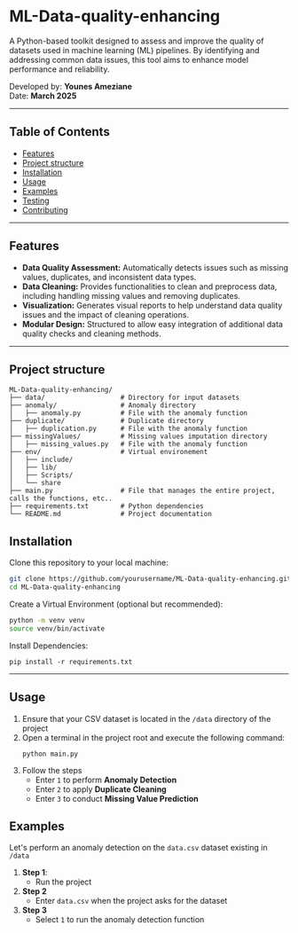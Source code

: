 # ML-Data-quality-enhancing
A Python-based toolkit designed to assess and improve the quality of datasets used in machine learning (ML) pipelines. By identifying and addressing common data issues, this tool aims to enhance model performance and reliability.

Developed by: **Younes Ameziane**  
Date: **March 2025**

---

## Table of Contents
- [Features](#features)
- [Project structure](#project-structure)
- [Installation](#installation)
- [Usage](#usage)
- [Examples](#examples)
- [Testing](#testing)
- [Contributing](#contributing)

---

## Features
- **Data Quality Assessment:** Automatically detects issues such as missing values, duplicates, and inconsistent data types.
- **Data Cleaning:** Provides functionalities to clean and preprocess data, including handling missing values and removing duplicates.
- **Visualization:** Generates visual reports to help understand data quality issues and the impact of cleaning operations.
- **Modular Design:** Structured to allow easy integration of additional data quality checks and cleaning methods.

---


## Project structure
```
ML-Data-quality-enhancing/
├── data/                   # Directory for input datasets
├── anomaly/                # Anomaly directory
│   ├── anomaly.py          # File with the anomaly function
├── duplicate/              # Duplicate directory
│   ├── duplication.py      # File with the anomaly function
├── missingValues/          # Missing values imputation directory
│   ├── missing_values.py   # File with the anomaly function
├── env/                    # Virtual environement
│   ├── include/
│   ├── lib/
│   ├── Scripts/    
│   └── share    
├── main.py                 # File that manages the entire project, calls the functions, etc..
├── requirements.txt        # Python dependencies
└── README.md               # Project documentation
```

## Installation
Clone this repository to your local machine:
```bash
git clone https://github.com/yourusername/ML-Data-quality-enhancing.git
cd ML-Data-quality-enhancing
```

Create a Virtual Environment (optional but recommended):
```bash
python -m venv venv
source venv/bin/activate
```

Install Dependencies:
```
pip install -r requirements.txt
```

---

## Usage
1. Ensure that your CSV dataset is located in the `/data` directory of the project
2. Open a terminal in the project root and execute the following command:
   ```
   python main.py
   ```
3. Follow the steps
   - Enter `1` to perform **Anomaly Detection**
   - Enter `2` to apply **Duplicate Cleaning**
   - Enter `3` to conduct **Missing Value Prediction**
  
## Examples
Let's perform an anomaly detection on the `data.csv` dataset existing in `/data`
1. **Step 1**:
   - Run the project
2. **Step 2**
   - Enter `data.csv` when the project asks for the dataset
3. **Step 3**
   - Select `1` to run the anomaly detection function














